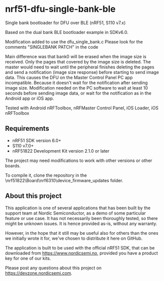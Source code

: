 nrf51-dfu-single-bank-ble
=======================

Single bank bootloader for DFU over BLE (nRF51, S110 v7.x)

Based on the dual bank BLE bootloader example in SDKv6.0.

Modification added to use the dfu_single_bank.c 
Please look for the comments "SINGLEBANK PATCH" in the code

Main difference was that bank0 will be erased when the image size is received. Only the pages that covered by the image size is deleted.
The master would need to wait until the peripheral finishes deleting the pages and send a notification (image size response) before starting to send image data. 
This causes the DFU on the Master Control Panel PC app incompatible. Because it doesn't wait for the notification after sending image size.
Modification needed on the PC software to wait at least 10 seconds before sending image data, or wait for the notification as in the Android app or iOS app. 

Tested with Android nRFToolbox, nRFMaster Control Panel, iOS Loader, iOS nRFToolbox

Requirements
------------
- nRF51 SDK version 6.0+
- S110 v7.0+
- nRF51822 Development Kit version 2.1.0 or later

The project may need modifications to work with other versions or other boards. 

To compile it, clone the repository in the \nrf51822\Board\nrf6310\device_firmware_updates folder.

About this project
------------------
This application is one of several applications that has been built by the support team at Nordic Semiconductor, as a demo of some particular feature or use case. It has not necessarily been thoroughly tested, so there might be unknown issues. It is hence provided as-is, without any warranty. 

However, in the hope that it still may be useful also for others than the ones we initially wrote it for, we've chosen to distribute it here on GitHub. 

The application is built to be used with the official nRF51 SDK, that can be downloaded from https://www.nordicsemi.no, provided you have a product key for one of our kits.

Please post any questions about this project on https://devzone.nordicsemi.com.
